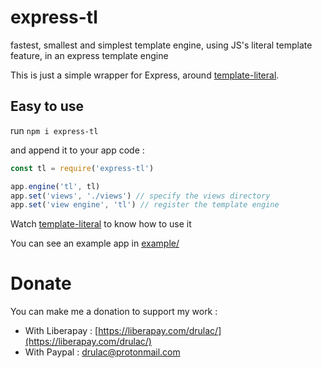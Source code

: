 # express-tl
fastest, smallest and simplest template engine, using JS's literal template feature, in an express template engine

This is just a simple wrapper for Express, around [template-literal](https://github.com/Drulac/template-literal).

## Easy to use
run `npm i express-tl`

and append it to your app code :

```javascript
const tl = require('express-tl')

app.engine('tl', tl)
app.set('views', './views') // specify the views directory
app.set('view engine', 'tl') // register the template engine
```

Watch [template-literal](https://github.com/Drulac/template-literal) to know how to use it

You can see an example app in [example/](example/)

# Donate
You can make me a donation to support my work :
- With Liberapay : [https://liberapay.com/drulac/](https://liberapay.com/drulac/)
- With Paypal : drulac@protonmail.com
